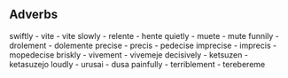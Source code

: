 

## Adverbs
swiftly - vite - vite
slowly - relente - hente
quietly - muete - mute
funnily - drolement - dolemente
precise -  precis - pedecise
imprecise - imprecis - mopedecise
briskly - vivement - vivemeje
decisively - ketsuzen - ketasuzejo
loudly - urusai - dusa
painfully - terriblement - terebereme
